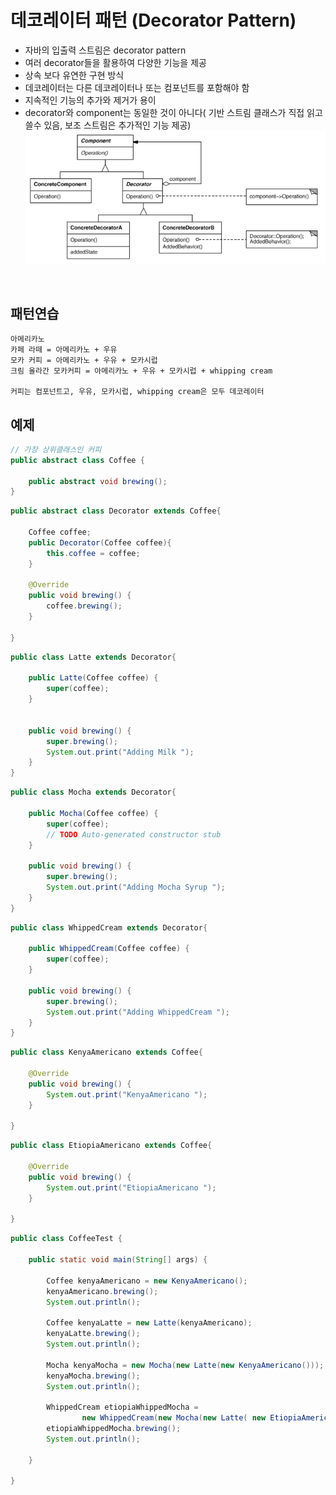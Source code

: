 # 데코레이터 패턴 (Decorator Pattern)
- 자바의 입출력 스트림은 decorator pattern
- 여러 decorator들을 활용하여 다양한 기능을 제공
- 상속 보다 유연한 구현 방식
- 데코레이터는 다른 데코레이터나 또는 컴포넌트를 포함해야 함
- 지속적인 기능의 추가와 제거가 용이
- decorator와 component는 동일한 것이 아니다( 기반 스트림 클래스가 직접 읽고 쓸수 있음, 보조 스트림은 추가적인 기능 제공)  
![decorator](./img/decorator.png)

<br>

## 패턴연습
```
아메리카노
카페 라떼 = 아메리카노 + 우유
모카 커피 = 아메리카노 + 우유 + 모카시럽
크림 올라간 모카커피 = 아메리카노 + 우유 + 모카시럽 + whipping cream

커피는 컴포넌트고, 우유, 모카시럽, whipping cream은 모두 데코레이터
```
    
## 예제 

```java
// 가장 상위클래스인 커피
public abstract class Coffee {
	
	public abstract void brewing();
}
```
```java
public abstract class Decorator extends Coffee{

	Coffee coffee;
	public Decorator(Coffee coffee){
		this.coffee = coffee;
	}
	
	@Override
	public void brewing() {
		coffee.brewing();
	}

}
```

```java
public class Latte extends Decorator{

	public Latte(Coffee coffee) {
		super(coffee);
	}

	
	public void brewing() {
		super.brewing();
		System.out.print("Adding Milk ");
	}
}
```

```java
public class Mocha extends Decorator{

	public Mocha(Coffee coffee) {
		super(coffee);
		// TODO Auto-generated constructor stub
	}

	public void brewing() {
		super.brewing();
		System.out.print("Adding Mocha Syrup ");
	}
}
```

```java
public class WhippedCream extends Decorator{

	public WhippedCream(Coffee coffee) {
		super(coffee);
	}

	public void brewing() {
		super.brewing();
		System.out.print("Adding WhippedCream ");
	}
}
```

```java
public class KenyaAmericano extends Coffee{

	@Override
	public void brewing() {
		System.out.print("KenyaAmericano ");
	}

}
```

```java
public class EtiopiaAmericano extends Coffee{

	@Override
	public void brewing() {
		System.out.print("EtiopiaAmericano ");
	}

}
```

```java
public class CoffeeTest {

	public static void main(String[] args) {

		Coffee kenyaAmericano = new KenyaAmericano();
		kenyaAmericano.brewing();
		System.out.println();
		
		Coffee kenyaLatte = new Latte(kenyaAmericano);
		kenyaLatte.brewing();
		System.out.println();
		
		Mocha kenyaMocha = new Mocha(new Latte(new KenyaAmericano()));
		kenyaMocha.brewing();
		System.out.println();
		
		WhippedCream etiopiaWhippedMocha = 
				new WhippedCream(new Mocha(new Latte( new EtiopiaAmericano())));
		etiopiaWhippedMocha.brewing();
		System.out.println();
		
	}

}
```


